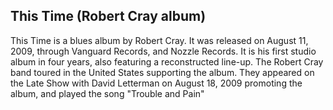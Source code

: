## This Time (Robert Cray album)

This Time is a blues album by Robert Cray. It was released on August 11, 2009, through Vanguard Records, and Nozzle Records. It is his first studio album in four years, also featuring a reconstructed line-up. The Robert Cray band toured in the United States supporting the album. They appeared on the Late Show with David Letterman on August 18, 2009 promoting the album, and played the song "Trouble and Pain"